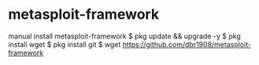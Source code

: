# metasploit-framework
manual install metasploit-framework
$ pkg update && upgrade -y
$ pkg install wget
$ pkg install git
$ wget https://github.com/dbr1908/metasploit-framework
